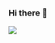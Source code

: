 ### Hi there 👋

<img src="https://github-readme-stats.vercel.app/api?username=ishwar00&show_icons=true&theme=tokyonight" />
